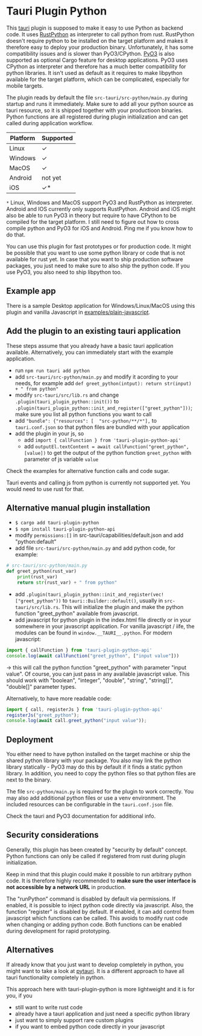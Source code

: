 # Tauri Plugin Python

This [tauri](https://v2.tauri.app/) plugin is supposed to make it easy to use Python as backend code.
It uses [RustPython](https://github.com/RustPython/RustPython) as interpreter to call python from rust.
RustPython doesn't require python to be installed on the target platform and makes it 
therefore easy to deploy your production binary. Unfortunately, it has some 
compatibility issues and is slower than PyO3/CPython. [PyO3](https://pyo3.rs) is also supported as optional Cargo feature for desktop applications. 
PyO3 uses CPython as interpreter and therefore has a much better compatibility for python libraries.
It isn't used as default as it requires to make libpython available for the target platform,
which can be complicated, especially for mobile targets.

The plugin reads by default the file `src-tauri/src-python/main.py` during 
startup and runs it immediately. Make sure to add all your python source as tauri resource,
so it is shipped together with your productioon binaries. Python functions are all registered during plugin initialization 
and can get called during application workflow.


| Platform | Supported |
| -------- | --------- |
| Linux    | ✓         |
| Windows  | ✓         |
| MacOS    | ✓         |
| Android  | not yet    |
| iOS      | ✓*        |

`*` Linux, Windows and MacOS support PyO3 and RustPython as interpreter. Android and IOS
currently only supports RustPython. 
Android and iOS might also be able to run PyO3 in theory but require to have CPython
to be compiled for the target platform. I still need to figure out how to 
cross compile python and PyO3 for iOS and Android. Ping me if you know how to do that.

You can use this plugin for fast prototypes or for production code. 
It might be possible that you want to use some python library or code that
is not available for rust yet.
In case that you want to ship production software packages, you just need 
to make sure to also ship the python code. If you use PyO3, you also need to ship libpython too.

## Example app

There is a sample Desktop application for Windows/Linux/MacOS using this plugin and vanilla 
Javascript in [examples/plain-javascript](https://github.com/marcomq/tauri-plugin-python/tree/main/examples/plain-javascript).


## Add the plugin to an existing tauri application


These steps assume that you already have a basic tauri application available. Alternatively, you can immediately start with the example application.

- run `npm run tauri add python`
- add `src-tauri/src-python/main.py` and modify it acording to your needs, for example add `def greet_python(intput): return str(input) + " from python"`
- modify `src-tauri/src/lib.rs` and change `.plugin(tauri_plugin_python::init())` to `.plugin(tauri_plugin_python::init_and_register(["greet_python"]))`; make sure you list all python functions you 
want to call
- add `"bundle": {"resources": [  "src-python/**/*"],` to `tauri.conf.json` so that python files are bundled with your application
- add the plugin in your js, so 
   - add `import { callFunction } from 'tauri-plugin-python-api'` 
   - add `outputEl.textContent = await callFunction("greet_python", [value])` to get the output of the python function `greet_python` with parameter of js variable `value`

Check the examples for alternative function calls and code sugar.

Tauri events and calling js from python is currently not supported yet. You would need to use rust for that.

## Alternative manual plugin installation

- `$ cargo add tauri-plugin-python`
- `$ npm install tauri-plugin-python-api`
- modify `permissions:[]` in src-tauri/capabilities/default.json and add "python:default"  
- add file `src-tauri/src-python/main.py` and add python code, for example:
```python
# src-tauri/src-python/main.py
def greet_python(rust_var)
    print(rust_var)
    return str(rust_var) + " from python"
```
- add `.plugin(tauri_plugin_python::init_and_register(vec!["greet_python"))` to `tauri::Builder::default()`, usually in `src-tauri/src/lib.rs`. This will initialize the plugin and make the python function "greet_python" available from javascript.
- add javascript for python plugin in the index.html file directly or in your somewhere in your javascript application. For vanilla javascript / iife, the modules can be found in `window.__TAURI__.python`. For modern javascript:
```javascript
import { callFunction } from 'tauri-plugin-python-api'
console.log(await callFunction("greet_python", ["input value"]))
```
-> this will call the python function "greet_python" with parameter "input value". Of course, you can just pass in any available javascript value. This should work with "boolean", "integer", "double", "string", "string[]", "double[]" parameter types.

Alternatively, to have more readable code: 
```javascript
import { call, registerJs } from 'tauri-plugin-python-api'
registerJs("greet_python");
console.log(await call.greet_python("input value"));
```

## Deployment

You either need to have python installed on the target machine or ship the shared 
python library with your package. You also may link the python library statically - PyO3 
may do this by default if it finds a static python library. In addition, you need 
to copy the python files so that python files are next to the binary. 

The file `src-python/main.py` is required for the plugin to work correctly. 
You may also add additional python files or use a venv environment. 
The included resources can be configurable in the `tauri.conf.json` file. 

Check the tauri and PyO3 documentation for additional info. 

## Security considerations
Generally, this plugin has been created by "security by default" concept. Python functions can only be called if registered from rust during plugin initialization.

Keep in mind that this plugin could make it possible to run arbitrary python code. 
It is therefore highly recommended to **make sure the user interface is not accessible by a network URL** in production. 

The "runPython" command is disabled by default via permissions. If enabled, it is possible to 
inject python code directly via javascript.
Also, the function "register" is disabled by default. If enabled, it can 
add control from javascript which functions can be called. This avoids to modify rust code when changing or adding python code.
Both functions can be enabled during development for rapid prototyping.

## Alternatives
If already know that you just want to develop completely in python, you might want to take a look at [pytauri](https://github.com/WSH032/pytauri). 
It is a different approach to have all tauri functionality completely in python.

This approach here with tauri-plugin-python is more lightweight and it is for you, if you 
- still want to write rust code
- already have a tauri application and just need a specific python library
- just want to simply support rare custom plugins
- if you want to embed python code directly in your javascript
